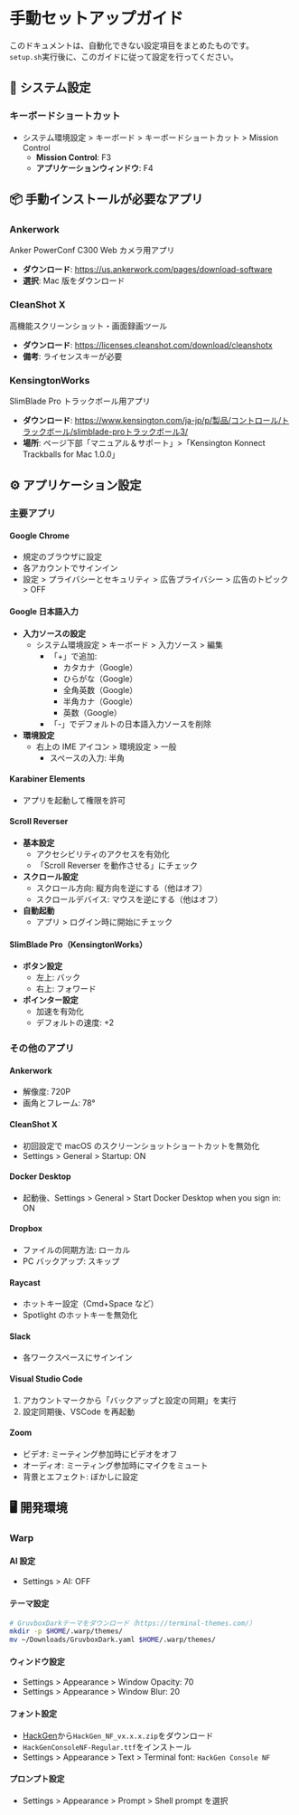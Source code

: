 # 手動セットアップガイド

このドキュメントは、自動化できない設定項目をまとめたものです。  
`setup.sh`実行後に、このガイドに従って設定を行ってください。

## 📍 システム設定

### キーボードショートカット

- システム環境設定 > キーボード > キーボードショートカット > Mission Control
  - **Mission Control**: F3
  - **アプリケーションウィンドウ**: F4

## 📦 手動インストールが必要なアプリ

### Ankerwork

Anker PowerConf C300 Web カメラ用アプリ

- **ダウンロード**: https://us.ankerwork.com/pages/download-software
- **選択**: Mac 版をダウンロード

### CleanShot X

高機能スクリーンショット・画面録画ツール

- **ダウンロード**: https://licenses.cleanshot.com/download/cleanshotx
- **備考**: ライセンスキーが必要

### KensingtonWorks

SlimBlade Pro トラックボール用アプリ

- **ダウンロード**: https://www.kensington.com/ja-jp/p/製品/コントロール/トラックボール/slimblade-proトラックボール3/
- **場所**: ページ下部「マニュアル＆サポート」>「Kensington Konnect Trackballs for Mac 1.0.0」

## ⚙️ アプリケーション設定

### 主要アプリ

#### Google Chrome

- 規定のブラウザに設定
- 各アカウントでサインイン
- 設定 > プライバシーとセキュリティ > 広告プライバシー > 広告のトピック > OFF

#### Google 日本語入力

- **入力ソースの設定**
  - システム環境設定 > キーボード > 入力ソース > 編集
    - 「+」で追加:
      - カタカナ（Google）
      - ひらがな（Google）
      - 全角英数（Google）
      - 半角カナ（Google）
      - 英数（Google）
    - 「-」でデフォルトの日本語入力ソースを削除
- **環境設定**
  - 右上の IME アイコン > 環境設定 > 一般
    - スペースの入力: 半角

#### Karabiner Elements

- アプリを起動して権限を許可

#### Scroll Reverser

- **基本設定**
  - アクセシビリティのアクセスを有効化
  - 「Scroll Reverser を動作させる」にチェック
- **スクロール設定**
  - スクロール方向: 縦方向を逆にする（他はオフ）
  - スクロールデバイス: マウスを逆にする（他はオフ）
- **自動起動**
  - アプリ > ログイン時に開始にチェック

#### SlimBlade Pro（KensingtonWorks）

- **ボタン設定**
  - 左上: バック
  - 右上: フォワード
- **ポインター設定**
  - 加速を有効化
  - デフォルトの速度: +2

### その他のアプリ

#### Ankerwork

- 解像度: 720P
- 画角とフレーム: 78°

#### CleanShot X

- 初回設定で macOS のスクリーンショットショートカットを無効化
- Settings > General > Startup: ON

#### Docker Desktop

- 起動後、Settings > General > Start Docker Desktop when you sign in: ON

#### Dropbox

- ファイルの同期方法: ローカル
- PC バックアップ: スキップ

#### Raycast

- ホットキー設定（Cmd+Space など）
- Spotlight のホットキーを無効化

#### Slack

- 各ワークスペースにサインイン

#### Visual Studio Code

1. アカウントマークから「バックアップと設定の同期」を実行
2. 設定同期後、VSCode を再起動

#### Zoom

- ビデオ: ミーティング参加時にビデオをオフ
- オーディオ: ミーティング参加時にマイクをミュート
- 背景とエフェクト: ぼかしに設定

## 🖥️ 開発環境

### Warp

#### AI 設定

- Settings > AI: OFF

#### テーマ設定

```sh
# GruvboxDarkテーマをダウンロード（https://terminal-themes.com/）
mkdir -p $HOME/.warp/themes/
mv ~/Downloads/GruvboxDark.yaml $HOME/.warp/themes/
```

#### ウィンドウ設定

- Settings > Appearance > Window Opacity: 70
- Settings > Appearance > Window Blur: 20

#### フォント設定

- [HackGen](https://github.com/yuru7/HackGen/releases/latest)から`HackGen_NF_vx.x.x.zip`をダウンロード
- `HackGenConsoleNF-Regular.ttf`をインストール
- Settings > Appearance > Text > Terminal font: `HackGen Console NF`

#### プロンプト設定

- Settings > Appearance > Prompt > Shell prompt を選択
